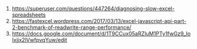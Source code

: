 1. https://superuser.com/questions/447264/diagnosing-slow-excel-spreadsheets
2. https://fastexcel.wordpress.com/2017/03/13/excel-javascript-api-part-2-benchmark-of-readwrite-range-performance/
3. https://docs.google.com/document/d/1T9CCux05aRZIuM1PTy1fwGz9_IoIxjjx2lVwfpvqYuw/edit

